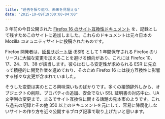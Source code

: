 ```yaml
---
title: "過去を振り返り、未来を見据える"
date: "2015-10-09T19:00:00-04:00"
---
```

3 年前の今日公開された [Firefox 16 のサイト互換性ドキュメント](https://www.fxsitecompat.com/ja/versions/16/) を、記録として残すためこのサイトに追加しました。これらのドキュメントは元々日本の Mozilla コミュニティサイトに投稿されたものです。

Firefox 開発者は、[延長サポート版](https://www.mozilla.org/firefox/organizations/) (ESR) として 1 年間保守される Firefox のリリースに大幅な変更を加えることを避ける傾向があり、これには Firefox 10、17、24、31、38 が該当します。彼らはむしろ安定性が求められる ESR に先立って積極的に開発作業を進めており、そのため Firefox 16 には後方互換性に影響する様々な変更が含まれていました。

そうした変更は実のところ興味深いものばかりです。多くの接頭辞外しから、オブジェクトの削除、プロパティの追加、安全でない SSL 証明書の対応中止、UA 文字列の変更まで、まるでサイト互換性に関する話題の見本市のようです。これら過去の記録とその他 350 以上のドキュメントを元にして、容易に陳腐化しないサイトの作り方を近々公開するブログ記事で取り上げたいと思います。
